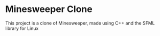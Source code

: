 # Minesweeper Clone

This project is a clone of Minesweeper, made using C++ and the SFML library for Linux